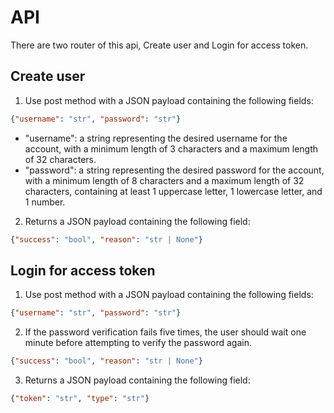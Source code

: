 # API
There are two router of this api, Create user and Login for access token.

## Create user

1. Use post method with a JSON payload containing the following fields:

```JSON
{"username": "str", "password": "str"}
```
 
 - "username": a string representing the desired username for the account, with a
minimum length of 3 characters and a maximum length of 32 characters.
 - "password": a string representing the desired password for the account, with a
minimum length of 8 characters and a maximum length of 32 characters,
containing at least 1 uppercase letter, 1 lowercase letter, and 1 number.

2. Returns a JSON payload containing the following field:

```JSON
{"success": "bool", "reason": "str | None"}
```

## Login for access token

1. Use post method with a JSON payload containing the following fields:

```JSON
{"username": "str", "password": "str"}
```

2. If the password verification fails five times, the user should wait one minute before attempting to verify the password again.

```JSON
{"success": "bool", "reason": "str | None"}
```

3. Returns a JSON payload containing the following field:

```JSON
{"token": "str", "type": "str"}
```
